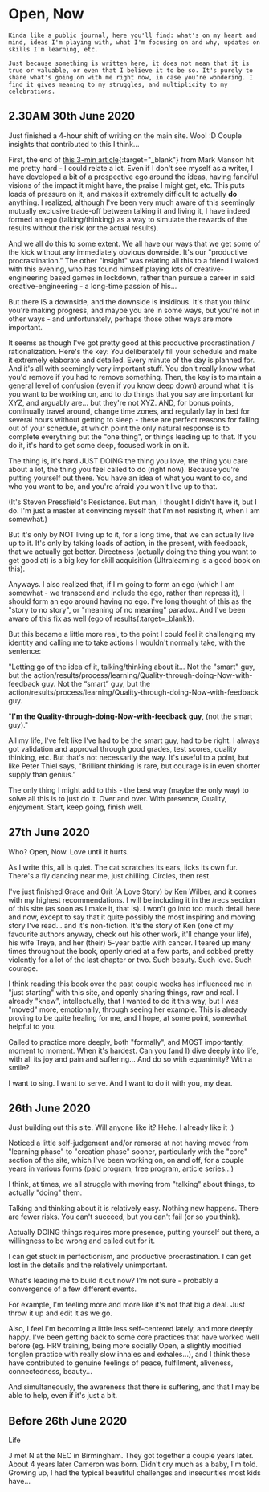 # Open, Now

```
Kinda like a public journal, here you'll find: what's on my heart and mind, ideas I'm playing with, what I'm focusing on and why, updates on skills I'm learning, etc.

Just because something is written here, it does not mean that it is true or valuable, or even that I believe it to be so. It's purely to share what's going on with me right now, in case you're wondering. I find it gives meaning to my struggles, and multiplicity to my celebrations.
```

## 2.30AM 30th June 2020

Just finished a 4-hour shift of writing on the main site. Woo! :D Couple insights that contributed to this I think...

First, the end of [this 3-min article](https://markmanson.net/liberation-not-knowing){:target="_blank"} from Mark Manson hit me pretty hard - I could relate a lot. Even if I don't see myself as a writer, I have developed a bit of a prospective ego around the ideas, having fanciful visions of the impact it might have, the praise I might get, etc. This puts loads of pressure on it, and makes it extremely difficult to actually **do** anything. I realized, although I've been very much aware of this seemingly mutually exclusive trade-off between talking it and living it, I have indeed formed an ego (talking/thinking) as a way to simulate the rewards of the results without the risk (or the actual results).

And we all do this to some extent. We all have our ways that we get some of the kick without any immediately obvious downside. It's our "productive procrastination." The other "insight" was relating all this to a friend I walked with this evening, who has found himself playing lots of creative-engineering based games in lockdown, rather than pursue a career in said creative-engineering - a long-time passion of his...

But there IS a downside, and the downside is insidious. It's that you think you're making progress, and maybe you are in some ways, but you're not in other ways - and unfortunately, perhaps those other ways are more important.

It seems as though I've got pretty good at this productive procrastination / rationalization. Here's the key: You deliberately fill your schedule and make it extremely elaborate and detailed. Every minute of the day is planned for. And it's all with seemingly very important stuff. You don't really know what you'd remove if you had to remove something. Then, the key is to maintain a general level of confusion (even if you know deep down) around what it is you want to be working on, and to do things that you say are important for XYZ, and arguably are... but they're not XYZ. AND, for bonus points, continually travel around, change time zones, and regularly lay in bed for several hours without getting to sleep - these are perfect reasons for falling out of your schedule, at which point the only natural response is to complete everything but the "one thing", or things leading up to that. If you do it, it's hard to get some deep, focused work in on it.

The thing is, it's hard JUST DOING the thing you love, the thing you care about a lot, the thing you feel called to do (right now). Because you're putting yourself out there. You have an idea of what you want to do, and who you want to be, and you're afraid you won't live up to that.

(It's Steven Pressfield's Resistance. But man, I thought I didn't have it, but I do. I'm just a master at convincing myself that I'm not resisting it, when I am somewhat.)

But it's only by NOT living up to it, for a long time, that we can actually live up to it. It's only by taking loads of action, in the present, with feedback, that we actually get better. Directness (actually doing the thing you want to get good at) is a big key for skill acquisition (Ultralearning is a good book on this).

Anyways. I also realized that, if I'm going to form an ego (which I am somewhat - we transcend and include the ego, rather than repress it), I should form an ego around having no ego. I've long thought of this as the "story to no story", or "meaning of no meaning" paradox. And I've been aware of this fix as well (ego of [results](https://medium.com/@graham.duncan/the-playing-field-dfb9a1473f43){:target=_blank}).

But this became a little more real, to the point I could feel it challenging my identity and calling me to take actions I wouldn't normally take, with the sentence:

"Letting go of the idea of it, talking/thinking about it... Not the "smart" guy, but the action/results/process/learning/Quality-through-doing-Now-with-feedback guy.
Not the “smart” guy, but the action/results/process/learning/Quality-through-doing-Now-with-feedback guy.

"**I'm the Quality-through-doing-Now-with-feedback guy**, (not the smart guy)."

All my life, I've felt like I've had to be the smart guy, had to be right. I always got validation and approval through good grades, test scores, quality thinking, etc. But that's not necessarily the way. It's useful to a point, but like Peter Thiel says, “Brilliant thinking is rare, but courage is in even shorter supply than genius.”

The only thing I might add to this - the best way (maybe the only way) to solve all this is to just do it. Over and over. With presence, Quality, enjoyment. Start, keep going, finish well.


## 27th June 2020

Who? Open, Now.
Love until it hurts.

As I write this, all is quiet.
The cat scratches its ears, licks its own fur.
There's a fly dancing near me, just chilling.
Circles, then rest.

I've just finished Grace and Grit (A Love Story) by Ken Wilber, and it comes with my highest recommendations. I will be including it in the /recs section of this site (as soon as I make it, that is).
I won't go into too much detail here and now, except to say that it quite possibly the most inspiring and moving story I've read... and it's non-fiction.
It's the story of Ken (one of my favourite authors anyway, check out his other work, it'll change your life), his wife Treya, and her (their) 5-year battle with cancer.
I teared up many times throughout the book, openly cried at a few parts, and sobbed pretty violently for a lot of the last chapter or two. Such beauty. Such love. Such courage.

I think reading this book over the past couple weeks has influenced me in "just starting" with this site, and openly sharing things, raw and real.
I already "knew", intellectually, that I wanted to do it this way, but I was "moved" more, emotionally, through seeing her example.
This is already proving to be quite healing for me, and I hope, at some point, somewhat helpful to you.

Called to practice more deeply, both "formally", and MOST importantly, moment to moment. When it's hardest.
Can you (and I) dive deeply into life, with all its joy and pain and suffering... And do so with equanimity? With a smile?

I want to sing.
I want to serve.
And I want to do it with you, my dear.


## 26th June 2020

Just building out this site.
Will anyone like it?
Hehe. I already like it :)

Noticed a little self-judgement and/or remorse at not having moved from "learning phase" to "creation phase" sooner, particularly with the "core" section of the site, which I've been working on, on and off, for a couple years in various forms (paid program, free program, article series...)

I think, at times, we all struggle with moving from "talking" about things, to actually "doing" them.

Talking and thinking about it is relatively easy. Nothing new happens. There are fewer risks. You can't succeed, but you can't fail (or so you think).

Actually DOING things requires more presence, putting yourself out there, a willingness to be wrong and called out for it.

I can get stuck in perfectionism, and productive procrastination. I can get lost in the details and the relatively unimportant.

What's leading me to build it out now? I'm not sure - probably a convergence of a few different events.

For example, I'm feeling more and more like it's not that big a deal. Just throw it up and edit it as we go.

Also, I feel I'm becoming a little less self-centered lately, and more deeply happy. I've been getting back to some core practices that have worked well before (eg. HRV training, being more socially Open, a slightly modified tonglen practice with really slow inhales and exhales...), and I think these have contributed to genuine feelings of peace, fulfilment, aliveness, connectedness, beauty...

And simultaneously, the awareness that there is suffering, and that I may be able to help, even if it's just a bit.




## Before 26th June 2020

Life

J met N at the NEC in Birmingham.
They got together a couple years later.
About 4 years later Cameron was born.
Didn't cry much as a baby, I'm told.
Growing up, I had the typical beautiful challenges and insecurities most kids have... 





